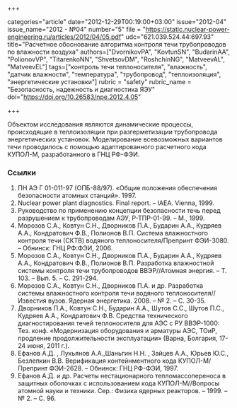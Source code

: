 +++

categories="article"
date="2012-12-29T00:19:00+03:00"
issue="2012-04"
issue_name="2012 - №04"
number="5"
file = "https://static.nuclear-power-engineering.ru/articles/2012/04/05.pdf"
udc="621.039.524.44:697.93"
title="Расчетное обоснование алгоритма контроля течи трубопроводов по влажности воздуха"
authors=["DvornikovPA", "KovtunSN", "BudarinAA", "PolionovVP", "TitarenkoNN", "ShvetsovDM", "RoshchinNG", "MatveevAL", "MatveevEL"]
tags=["контроль течи теплоносителя", "влажность", "датчик влажности", "температура", "трубопровод", "теплоизоляция", "энергетические установки"]
rubric = "safety"
rubric_name = "Безопасность, надежность и диагностика ЯЭУ"
doi="https://doi.org/10.26583/npe.2012.4.05"

+++

Объектом исследования являются динамические процессы, происходящие в теплоизоляции при разгерметизации трубопровода энергетических установок. Моделирование всевозможных вариантов течи проводилось с помощью адаптированного расчетного кода КУПОЛ-М, разработанного в ГНЦ РФ-ФЭИ.

### Ссылки

1. ПН АЭ Г 01-011-97 (ОПБ-88/97). «Общие положения обеспечения безопасности атомных станций». 1997.
2. Nuclear power plant diagnostics. Final report. – IAEA. Vienna, 1999.
3. Руководство по применению концепции безопасности течь перед разрушением к трубопроводам АЭУ, Р-ТПР-01-99. – М., 1999.
4. Морозов С.А., Ковтун С.Н., Дворников П.А., Бударин А.А., Кудряев А.А., Кондратович Ф.В., Полионов В.П. Система влажностного контроля течи (СКТВ) водяного теплоносителя/Препринт ФЭИ-3080. – Обнинск: ГНЦ РФ:ФЭИ, 2006.
5. Морозов С.А., Ковтун С.Н., Дворников П.А., Бударин А.А., Кудряев А.А., Кондратович Ф.В., Полионов В.П. Разработка влажностной системы контроля течи трубопроводов ВВЭР//Атомная энергия. – Т. 103. – Вып. 5. – С. 291-294.
6. Морозов С.А., Ковтун С.Н., Дворников П.А. и др. Разработка системы влажностного контроля течи водяного теплоносителя//Известия вузов. Ядерная энергетика. 2008. – № 2. – С. 30-35.
7. Дворников П.А., Ковтун С.Н., Бударин А.А., Шутов С.С., Шутов П.С., Кудряев А.А., Кондратович Ф.В. Средства технического диагностирования течей теплоносителя для АЭС с РУ ВВЭР-1000: Тез. конф. «Модернизация оборудования и арматуры АЭС, ТОиР, продление продолжительности эксплуатации» (Варна, Болгария, 17-24 июня, 2011 г.).
8. Ефанов А.Д. , Лукьянов А.А.,Шаньгин Н.Н. , Зайцев А.А., Юрьев Ю.С., Безлепкин В.В. Верификация контейнментного кода КУПОЛ-М/Препринт ФЭИ-2628. – Обнинск: ГНЦ РФ-ФЭИ, 1997.
9. Ефанов А.Д. и др. Расчеты нестационарного тепломассопереноса в защитных оболочках с использованием кода КУПОЛ-М//Вопросы атомной науки и техники. Сер.: Физика ядерных реакторов. – 1999. – № 2. – С. 96.